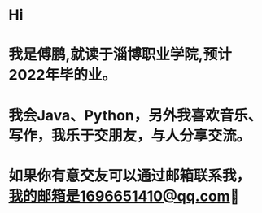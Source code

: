  # Hi 
 # 我是傅鹏,就读于淄博职业学院,预计2022年毕的业。
 # 我会Java、Python，另外我喜欢音乐、写作，我乐于交朋友，与人分享交流。
 # 如果你有意交友可以通过邮箱联系我，我的邮箱是1696651410@qq.com👋

